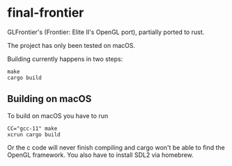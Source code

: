final-frontier
==============

GLFrontier's (Frontier: Elite II's OpenGL port), partially ported to rust.

The project has only been tested on macOS.

Building currently happens in two steps:
```
make
cargo build
```


## Building on macOS

To build on macOS you have to run

```
CC="gcc-11" make
xcrun cargo build
```

Or the c code will never finish compiling and cargo won't be able to find the OpenGL framework. You also have to install SDL2 via homebrew.
